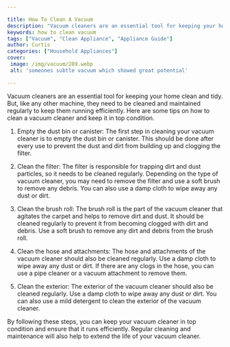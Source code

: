 ```yaml
---

title: How To Clean A Vacuum
description: "Vacuum cleaners are an essential tool for keeping your home clean and tidy. But, like any other machine, they need to be cleaned a...learn more about it now"
keywords: how to clean vacuum
tags: ["Vacuum", "Clean Appliance", "Appliance Guide"]
author: Curtis
categories: ["Household Appliances"]
cover: 
 image: /img/vacuum/289.webp
 alt: 'someones subtle vacuum which showed great potential'

---
```


Vacuum cleaners are an essential tool for keeping your home clean and tidy. But, like any other machine, they need to be cleaned and maintained regularly to keep them running efficiently. Here are some tips on how to clean a vacuum cleaner and keep it in top condition.

1. Empty the dust bin or canister: The first step in cleaning your vacuum cleaner is to empty the dust bin or canister. This should be done after every use to prevent the dust and dirt from building up and clogging the filter.

2. Clean the filter: The filter is responsible for trapping dirt and dust particles, so it needs to be cleaned regularly. Depending on the type of vacuum cleaner, you may need to remove the filter and use a soft brush to remove any debris. You can also use a damp cloth to wipe away any dust or dirt.

3. Clean the brush roll: The brush roll is the part of the vacuum cleaner that agitates the carpet and helps to remove dirt and dust. It should be cleaned regularly to prevent it from becoming clogged with dirt and debris. Use a soft brush to remove any dirt and debris from the brush roll.

4. Clean the hose and attachments: The hose and attachments of the vacuum cleaner should also be cleaned regularly. Use a damp cloth to wipe away any dust or dirt. If there are any clogs in the hose, you can use a pipe cleaner or a vacuum attachment to remove them.

5. Clean the exterior: The exterior of the vacuum cleaner should also be cleaned regularly. Use a damp cloth to wipe away any dust or dirt. You can also use a mild detergent to clean the exterior of the vacuum cleaner.

By following these steps, you can keep your vacuum cleaner in top condition and ensure that it runs efficiently. Regular cleaning and maintenance will also help to extend the life of your vacuum cleaner.
